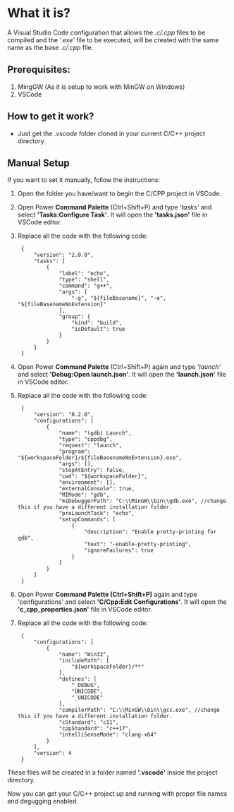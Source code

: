 # What it is?
A Visual Studio Code configuration that allows the *.c/.cpp* files to be compiled and the *'.exe'* file to be executed, will be created with the same name as the base *.c/.cpp* file.

## Prerequisites:
1. MingGW (As it is setup to work with MinGW on Windows)
2. VSCode

## How to get it work?
* Just get the *.vscode* folder cloned in your current C/C++ project directory.

## Manual Setup
If you want to set it manually, follow the instructions:
1. Open the folder you have/want to begin the C/CPP project in VSCode.
2. Open Power **Command Palette** (Ctrl+Shift+P) and type *'tasks'* and select **'Tasks:Configure Task'**. It will open the **'tasks.json'** file in VSCode editor.
3. Replace all the code with the following code:
        
        {            
            "version": "2.0.0",
            "tasks": [
                {
                    "label": "echo",
                    "type": "shell",
                    "command": "g++",
                    "args": [
                        "-g", "${fileBasename}", "-o", "${fileBasenameNoExtension}"
                    ],
                    "group": {
                        "kind": "build",
                        "isDefault": true
                    }
                }
            ]
        }

4. Open Power **Command Palette** (Ctrl+Shift+P) again and type *'launch'* and select **'Debug:Open launch.json'**. It will open the **'launch.json'** file in VSCode editor.
5. Replace all the code with the following code:
       
        {
            "version": "0.2.0",
            "configurations": [
                {
                    "name": "(gdb) Launch",
                    "type": "cppdbg",
                    "request": "launch",
                    "program": "${workspaceFolder}/${fileBasenameNoExtension}.exe",
                    "args": [],
                    "stopAtEntry": false,
                    "cwd": "${workspaceFolder}",
                    "environment": [],
                    "externalConsole": true,
                    "MIMode": "gdb",
                    "miDebuggerPath": "C:\\MinGW\\bin\\gdb.exe", //change this if you have a different installation folder.
                    "preLaunchTask": "echo",
                    "setupCommands": [
                        {
                            "description": "Enable pretty-printing for gdb",
                            "text": "-enable-pretty-printing",
                            "ignoreFailures": true
                        }
                    ]
                }
            ]
        }

6. Open Power **Command Palette (Ctrl+Shift+P)** again and type 'configurations' and select **'C/Cpp:Edit Configurations'**. It will open the **'c_cpp_properties.json'** file in VSCode editor.
7. Replace all the code with the following code:
       
        {
            "configurations": [
                {
                    "name": "Win32",
                    "includePath": [
                        "${workspaceFolder}/**"
                    ],
                    "defines": [
                        "_DEBUG",
                        "UNICODE",
                        "_UNICODE"
                    ],
                    "compilerPath": "C:\\MinGW\\bin\\gcc.exe", //change this if you have a different installation folder.
                    "cStandard": "c11",
                    "cppStandard": "c++17",
                    "intelliSenseMode": "clang-x64"
                }
            ],
            "version": 4
        }

These files will be created in a folder named **'.vscode'** inside the project directory.

Now you can get your C/C++ project up and running with proper file names and degugging enabled.